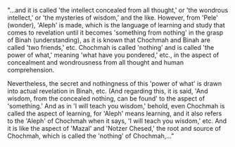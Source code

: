 "...and it is called 'the intellect concealed from all thought,' or 'the wondrous intellect,' or 'the mysteries of wisdom,' and the like. However, from 'Pele' (wonder), 'Aleph' is made, which is the language of learning and study that comes to revelation until it becomes 'something from nothing' in the grasp of Binah (understanding), as it is known that Chochmah and Binah are called 'two friends,' etc. Chochmah is called 'nothing' and is called 'the power of what,' meaning 'what have you pondered,' etc., in the aspect of concealment and wondrousness from all thought and human comprehension. 

Nevertheless, the secret and nothingness of this 'power of what' is drawn into actual revelation in Binah, etc. (And regarding this, it is said, 'And wisdom, from the concealed nothing, can be found' to the aspect of 'something.' And as in 'I will teach you wisdom,' behold, even Chochmah is called the aspect of learning, for 'Aleph' means learning, and it also refers to the 'Aleph' of Chochmah when it says, 'I will teach you wisdom,' etc. And it is like the aspect of 'Mazal' and 'Notzer Chesed,' the root and source of Chochmah, which is called the 'nothing' of Chochmah,..."


